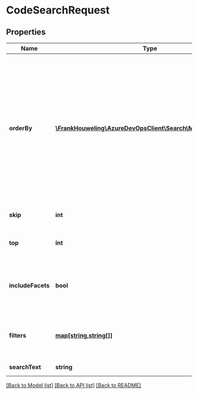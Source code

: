 # CodeSearchRequest

## Properties
Name | Type | Description | Notes
------------ | ------------- | ------------- | -------------
**orderBy** | [**\FrankHouweling\AzureDevOpsClient\Search\Model\SortOption[]**](SortOption.md) | Options for sorting search results. If set to null, the results will be returned sorted by relevance. If more than one sort option is provided, the results are sorted in the order specified in the OrderBy. | [optional] 
**skip** | **int** | Number of results to be skipped. | [optional] 
**top** | **int** | Number of results to be returned. | [optional] 
**includeFacets** | **bool** | Flag to opt for faceting in the result. Default behavior is false. | [optional] 
**filters** | [**map[string,string[]]**](array.md) | Filters to be applied. Set it to null if there are no filters to be applied. | [optional] 
**searchText** | **string** | The search text. | [optional] 

[[Back to Model list]](../README.md#documentation-for-models) [[Back to API list]](../README.md#documentation-for-api-endpoints) [[Back to README]](../README.md)


